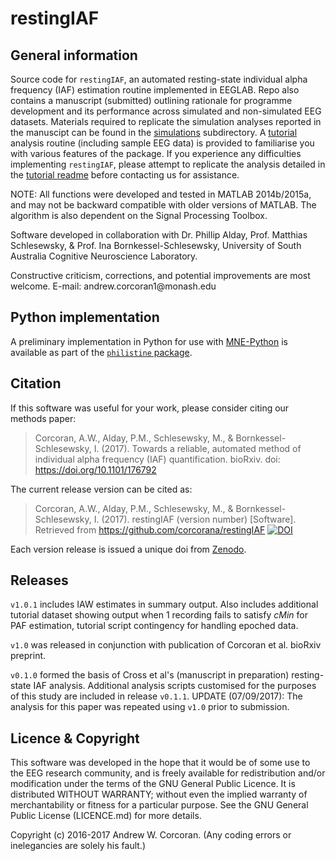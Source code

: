 # restingIAF
## General information
Source code for `restingIAF`, an automated resting-state individual alpha frequency (IAF) estimation routine implemented in EEGLAB. 
Repo also contains a manuscript (submitted) outlining rationale for programme development and its performance across simulated and non-simulated EEG datasets.
Materials required to replicate the simulation analyses reported in the manuscipt can be found in the [simulations](https://github.com/corcorana/restingIAF/tree/master/code/simulations) subdirectory.
A [tutorial](https://github.com/corcorana/restingIAF/tree/master/code/tutorial) analysis routine (including sample EEG data) is provided to familiarise you with various features of the package.
If you experience any difficulties implementing `restingIAF`, please attempt to replicate the analysis detailed in the [tutorial readme](https://github.com/corcorana/restingIAF/tree/master/code/tutorial/tute_README.md) before contacting us for assistance.

NOTE: All functions were developed and tested in MATLAB 2014b/2015a, and may not be backward compatible with older versions of MATLAB. The algorithm is also dependent on the Signal Processing Toolbox.

Software developed in collaboration with Dr. Phillip Alday, Prof. Matthias Schlesewsky, & Prof. Ina Bornkessel-Schlesewsky, University of South Australia Cognitive Neuroscience Laboratory.

Constructive criticism, corrections, and potential improvements are most welcome.
E-mail: andrew.corcoran1\@monash.edu

## Python implementation
A preliminary implementation in Python for use with [MNE-Python](https://martinos.org/mne/) is available as part of the [`philistine` package](https://gitlab.com/palday/philistine).

## Citation
If this software was useful for your work, please consider citing our methods paper: 

> Corcoran, A.W., Alday, P.M., Schlesewsky, M., & Bornkessel-Schlesewsky, I. (2017). Towards a reliable, automated method of individual alpha frequency (IAF) quantification. bioRxiv. doi: https://doi.org/10.1101/176792

The current release version can be cited as:

> Corcoran, A.W., Alday, P.M., Schlesewsky, M., & Bornkessel-Schlesewsky, I. (2017). restingIAF (version number) [Software]. Retrieved from https://github.com/corcorana/restingIAF [![DOI](https://zenodo.org/badge/80904585.svg)](https://zenodo.org/badge/latestdoi/80904585)

Each version release is issued a unique doi from [Zenodo](https://zenodo.org/record/846797#.WbEh4a2B2fQ).


## Releases
`v1.0.1` includes IAW estimates in summary output.
Also includes additional tutorial dataset showing output when 1 recording fails to satisfy $cMin$ for PAF estimation, tutorial script contingency for handling epoched data. 

`v1.0` was released in conjunction with publication of Corcoran et al. bioRxiv preprint.

`v0.1.0` formed the basis of Cross et al's (manuscript in preparation) resting-state IAF analysis. 
Additional analysis scripts customised for the purposes of this study are included in release `v0.1.1`.
UPDATE (07/09/2017): The analysis for this paper was repeated using `v1.0` prior to submission.

## Licence & Copyright
This software was developed in the hope that it would be of some use to the EEG research community, and is freely available for redistribution and/or modification under the terms of the GNU General Public Licence. 
It is distributed WITHOUT WARRANTY; without even the implied warranty of merchantability or fitness for a particular purpose. 
See the GNU General Public License (LICENCE.md) for more details.

Copyright (c) 2016-2017 Andrew W. Corcoran.
(Any coding errors or inelegancies are solely his fault.)
